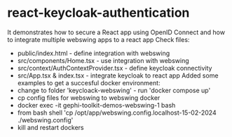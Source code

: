 # react-keycloak-authentication

It demonstrates how to secure a React app using OpenID Connect and how to integrate multiple webswing apps to a react app
Check files:
- public/index.html - define integration with webswing
- src/components/Home.tsx - use integration with webswing
- src/context/AuthContextProvider.tsx - define keycloak connectivity 
- src/App.tsx & index.tsx - integrate keycloak to react app 
Added some examples to get a succesful docker environment:
- change to folder 'keycloack-webswing' - run 'docker compose up'
- cp config files for webswing to webswing docker 
- docker exec -it gephi-toolkit-demos-webswing-1 bash 
- from bash shell 'cp /opt/app/webswing.config.localhost-15-02-2024 ./webswing.config'
- kill and restart dockers 
